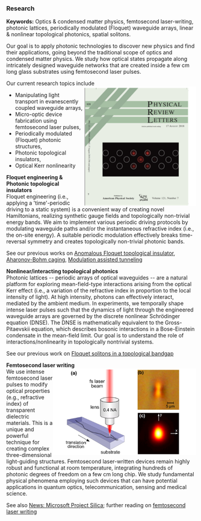 ### Research

**Keywords:** Optics & condensed matter physics, femtosecond laser-writing, photonic lattices,
periodically modulated (Floquet) waveguide arrays, linear & nonlinear topological photonics, spatial solitons.

Our goal is to apply photonic technologies to discover new physics and find their applications, going beyond the traditional scope of 
optics and condensed matter physics. We study how optical states propagate along intricately designed waveguide networks that are 
created inside a few cm long glass substrates using femtosecond laser pulses. <br />

Our current research topics include <br />
[<img align="right" src="imageN/PRL_cover2.png " width="300"/>](https://journals.aps.org/prl/issues/121/7)

   - Manipulating light transport in evanescently coupled waveguide arrays,
   - Micro-optic device fabrication using femtosecond laser pulses, 
   - Periodically modulated (Floquet) photonic structures,
   - Photonic topological insulators,
   - Optical Kerr nonlinearity 
    



**Floquet engineering & Photonic topological insulators** <br />
Floquet engineering (i.e., applying a 'time'-periodic driving to a static system) is a convenient way of creating novel Hamiltonians, realizing synthetic gauge fields and topologically non-trivial energy bands. 
We aim to implement various periodic driving protocols by modulating waveguide paths and/or the instantaneous refractive index (i.e., the on-site energy). A suitable periodic modulation effectively breaks time-reversal symmetry and creates topologically non-trivial photonic bands.

See our previous works on [Anomalous Floquet topological insulator](https://doi.org/10.1038/ncomms13918), [Aharonov-Bohm caging](https://doi.org/10.1103/PhysRevLett.121.075502), [Modulation assisted tunneling](https://doi.org/10.1088/1367-2630/17/11/115002)<br />


**Nonlinear/interacting topological photonics** <br />
Photonic lattices -- periodic arrays of optical waveguides -- are a natural platform for exploring mean-field-type interactions arising from the optical Kerr effect (i.e., a variation of the refractive index in proportion to the local intensity of light). At high intensity, photons can effectively interact, mediated by the ambient medium. In experiments, we temporally shape intense laser pulses such that the dynamics of light through the engineered waveguide arrays are governed by the discrete nonlinear Schrödinger equation (DNSE). The DNSE is mathematically equivalent to the Gross-Pitaevskii equation, which describes bosonic interactions in a Bose-Einstein condensate in the mean-field limit. Our goal is to understand the role of interactions/nonlinearity in topologically nontrivial systems. <br />

See our previous work on [Floquet solitons in a topological bandgap](https://doi.org/10.1126/science.aba8725)

**Femtosecond laser writing** <br />
<img align="right" src="imageN/FLW2.png  " width="380"/> 
We use intense femtosecond laser pulses to modify optical properties (e.g., refractive index) of transparent dielectric materials. This is a unique and powerful technique for creating complex three-dimensional light-guiding structures. Femtosecond laser-written devices remain highly robust and functional at room temperature, integrating hundreds of photonic degrees of freedom on a few cm long chip. We study fundamental physical phenomena employing such devices that can have potential applications in quantum optics, telecommunication, sensing and medical science. <br />

See also [News: Microsoft Project Silica](https://news.microsoft.com/innovation-stories/ignite-project-silica-superman/); further reading on [femtosecond laser writing](https://doi.org/10.1038/nphoton.2008.47) <br />
